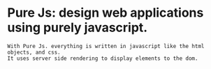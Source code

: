 # Pure Js: design web applications using purely javascript.
    
    With Pure Js. everything is written in javascript like the html objects, and css. 
    It uses server side rendering to display elements to the dom.